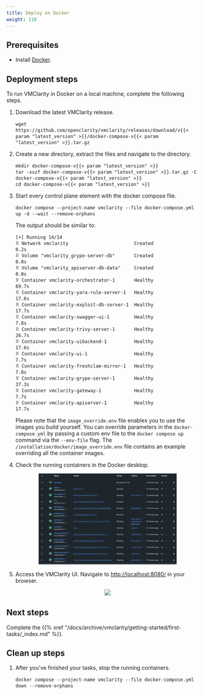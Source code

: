 ```yaml
---
title: Deploy on Docker
weight: 110
---
```


## Prerequisites

* Install [Docker](https://docs.docker.com/get-docker/).

## Deployment steps

To run VMClarity in Docker on a local machine, complete the following steps.

1. Download the latest VMClarity release.

    ```shell
    wget https://github.com/openclarity/vmclarity/releases/download/v{{< param "latest_version" >}}/docker-compose-v{{< param "latest_version" >}}.tar.gz
    ```

1. Create a new directory, extract the files and navigate to the directory.

    ```shell
    mkdir docker-compose-v{{< param "latest_version" >}}
    tar -xvzf docker-compose-v{{< param "latest_version" >}}.tar.gz -C docker-compose-v{{< param "latest_version" >}}
    cd docker-compose-v{{< param "latest_version" >}}
    ```

1. Start every control plane element with the docker compose file.

    ```shell
    docker compose --project-name vmclarity --file docker-compose.yml up -d --wait --remove-orphans
    ```

    The output should be similar to:

    ```
    [+] Running 14/14
    ⠿ Network vmclarity                        Created                                                       0.2s
    ⠿ Volume "vmclarity_grype-server-db"       Created                                                       0.0s
    ⠿ Volume "vmclarity_apiserver-db-data"     Created                                                       0.0s
    ⠿ Container vmclarity-orchestrator-1       Healthy                                                      69.7s
    ⠿ Container vmclarity-yara-rule-server-1   Healthy                                                      17.6s
    ⠿ Container vmclarity-exploit-db-server-1  Healthy                                                      17.7s
    ⠿ Container vmclarity-swagger-ui-1         Healthy                                                       7.8s
    ⠿ Container vmclarity-trivy-server-1       Healthy                                                      26.7s
    ⠿ Container vmclarity-uibackend-1          Healthy                                                      17.6s
    ⠿ Container vmclarity-ui-1                 Healthy                                                       7.7s
    ⠿ Container vmclarity-freshclam-mirror-1   Healthy                                                       7.8s
    ⠿ Container vmclarity-grype-server-1       Healthy                                                      37.3s
    ⠿ Container vmclarity-gateway-1            Healthy                                                       7.7s
    ⠿ Container vmclarity-apiserver-1          Healthy                                                      17.7s
    ```

    Please note that the `image_override.env` file enables you to use the images you build yourself. You can override parameters in the `docker-compose.yml` by passing a custom env file to the `docker compose up` command via the `--env-file` flag. The `/installation/docker/image_override.env` file contains an example overriding all the container images.

1. Check the running containers in the Docker desktop.

    <p align="center" width="100%">
        <img width="75%" src="vmclarity-docker.png">
    </p>

1. Access the VMClarity UI. Navigate to [http://localhost:8080/](http://localhost:8080/) in your browser.

    <p align="center" width="100%">
        <img width="75%" src="/img/vmclarity-ui-1.png">
    </p>

## Next steps

Complete the {{% xref "/docs/archive/vmclarity/getting-started/first-tasks/_index.md" %}}.

## Clean up steps

1. After you've finished your tasks, stop the running containers.

    ```shell
    docker compose --project-name vmclarity --file docker-compose.yml down --remove-orphans
    ```
